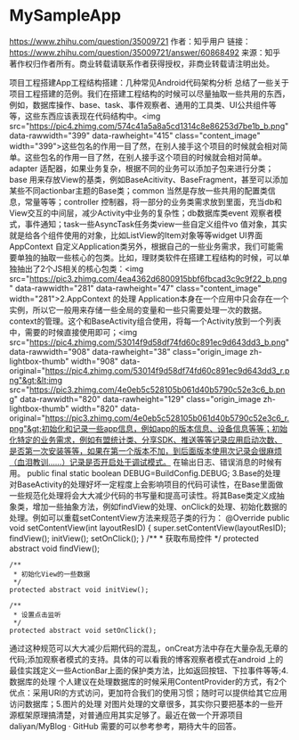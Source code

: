 # MySampleApp

https://www.zhihu.com/question/35009721
作者：知乎用户
链接：https://www.zhihu.com/question/35009721/answer/60868492
来源：知乎
著作权归作者所有。商业转载请联系作者获得授权，非商业转载请注明出处。

项目工程搭建App工程结构搭建：几种常见Android代码架构分析 总结了一些关于项目工程搭建的范例。我们在搭建工程结构的时候可以尽量抽取一些共用的东西，例如，数据库操作、base、task、事件观察者、通用的工具类、UI公共组件等等，这些东西应该表现在代码结构中。&lt;img src="https://pic4.zhimg.com/574c41a5a8a5cd1314c8e86253d7be1b_b.png" data-rawwidth="399" data-rawheight="415" class="content_image" width="399"&gt;这些包名的作用一目了然，在别人接手这个项目的时候就会相对简单。这些包名的作用一目了然，在别人接手这个项目的时候就会相对简单。adapter 适配器，如果业务复杂，根据不同的业务可以添加子包来进行分类；base 用来存放View的基类，例如BaseAcitivity、BaseFragment，甚至可以添加某些不同actionbar主题的Base类；common 当然是存放一些共用的配置类信息，常量等等；controller 控制器，将一部分的业务类需求放到里面，充当db和View交互的中间层，减少Activity中业务的复杂性；db数据库类event 观察者模式，事件通知；task一些AsyncTask任务类view一些自定义组件vo 值对象，其实就是给各个组件使用的对象，比如ListView的Item对象等等widget UI界面AppContext 自定义Application类另外，根据自己的一些业务需求，我们可能需要单独的抽取一些核心的包类。比如，理财类软件在搭建工程结构的时候，可以单独抽出了2个JS相关的核心包类：&lt;img src="https://pic3.zhimg.com/4ea4362d6800915bbf6fbcad3c9c9f22_b.png" data-rawwidth="281" data-rawheight="47" class="content_image" width="281"&gt;2.AppContext 的处理    Application本身在一个应用中只会存在一个实例，所以它一般用来存储一些全局的变量和一些只需要处理一次的数据。context的管理。这个和BaseActivity组合使用，将每一个Activity放到一个列表中，需要的时候直接使用即可；&lt;img src="https://pic4.zhimg.com/53014f9d58df74fd60c891ec9d643dd3_b.png" data-rawwidth="908" data-rawheight="38" class="origin_image zh-lightbox-thumb" width="908" data-original="https://pic4.zhimg.com/53014f9d58df74fd60c891ec9d643dd3_r.png"&gt;&lt;img src="https://pic3.zhimg.com/4e0eb5c528105b061d40b5790c52e3c6_b.png" data-rawwidth="820" data-rawheight="129" class="origin_image zh-lightbox-thumb" width="820" data-original="https://pic3.zhimg.com/4e0eb5c528105b061d40b5790c52e3c6_r.png"&gt;初始化和记录一些app信息，例如app的版本信息、设备信息等等；初始化特定的业务需求，例如有盟统计类、分享SDK、推送等等记录应用启动次数、是否第一次安装等等，如果在第一个版本不加，到后面版本使用次记录会很麻烦（血泪教训……）记录是否开启处于调试模式。   在输出日志、错误消息的时候有用。 public final static boolean DEBUG=BuildConfig.DEBUG;
3.Base的处理    对BaseActivity的处理好坏一定程度上会影响项目的代码可读性，在Base里面做一些规范化处理将会大大减少代码的书写量和提高可读性。将其Base类定义成抽象类，增加一些抽象方法，例如findView的处理、onClick的处理、初始化数据的处理。例如可以重载setContentView方法来规范子类的行为：    @Override
    public void setContentView(int layoutResID) {
        super.setContentView(layoutResID);
        findView();
        initView();
        setOnClick();
    }
   /**
     * 获取布局控件
     */
    protected abstract void findView();

    /**
     * 初始化View的一些数据
     */
    protected abstract void initView();

    /**
     * 设置点击监听
     */
    protected abstract void setOnClick();
通过这种规范可以大大减少后期代码的混乱，onCreat方法中存在大量杂乱无章的代码;添加观察者模式的支持。具体的可以看我的博客观察者模式在android 上的最佳实践定义一些ActionBar上面的保护类方法，比如返回按钮、下拉事件等等;4.数据库的处理 个人建议在处理数据库的时候采用ContentProvider的方式，有2个优点：采用URI的方式访问，更加符合我们的使用习惯；随时可以提供给其它应用访问数据库；5.图片的处理    对图片处理的文章很多，其实你只要把基本的一些开源框架原理搞清楚，对普通应用其实足够了。最近在做一个开源项目daliyan/MyBlog · GitHub 需要的可以参考参考，期待大牛的回答。



